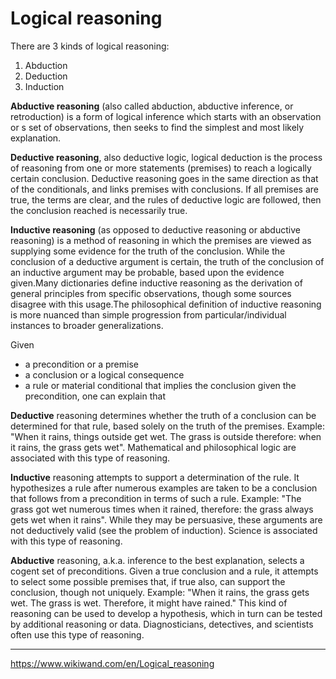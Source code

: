# Logical reasoning 

There are 3 kinds of logical reasoning:
1. Abduction
1. Deduction
1. Induction


__Abductive reasoning__ (also called abduction, abductive inference, or retroduction) is a form of logical inference which starts with an observation or s set of observations, then seeks to find the simplest and most likely explanation.

__Deductive reasoning__, also deductive logic, logical deduction is the process of reasoning from one or more statements (premises) to reach a logically certain conclusion. Deductive reasoning goes in the same direction as that of the conditionals, and links premises with conclusions. If all premises are true, the terms are clear, and the rules of deductive logic are followed, then the conclusion reached is necessarily true.

__Inductive reasoning__ (as opposed to deductive reasoning or abductive reasoning) is a method of reasoning in which the premises are viewed as supplying some evidence for the truth of the conclusion. While the conclusion of a deductive argument is certain, the truth of the conclusion of an inductive argument may be probable, based upon the evidence given.Many dictionaries define inductive reasoning as the derivation of general principles from specific observations, though some sources disagree with this usage.The philosophical definition of inductive reasoning is more nuanced than simple progression from particular/individual instances to broader generalizations.



Given
- a precondition or a premise
- a conclusion or a logical consequence
- a rule or material conditional that implies the conclusion given the precondition, one can explain that

__Deductive__ reasoning
  determines whether
  the truth of a conclusion
  can be determined for that rule, 
  based solely on the truth of the premises.
  Example: "When it rains, things outside get wet. The grass is outside therefore: when it rains, the grass gets wet".
  Mathematical and philosophical logic are associated with this type of reasoning.

__Inductive__ reasoning
  attempts to support a determination of the rule.
  It hypothesizes a rule after numerous examples are taken
  to be a conclusion that follows from a precondition in terms of such a rule. 
  Example: "The grass got wet numerous times when it rained, therefore: the grass always gets wet when it rains". While they may be persuasive, these arguments are not deductively valid (see the problem of induction).
  Science is associated with this type of reasoning.

__Abductive__ reasoning, a.k.a. inference 
  to the best explanation, 
  selects a cogent set of preconditions.
  Given a true conclusion and a rule, 
  it attempts to select some possible premises 
  that, if true also, can support the conclusion, 
  though not uniquely. 
  Example:
  "When it rains, the grass gets wet. 
  The grass is wet. 
  Therefore, it might have rained." 
  This kind of reasoning can be used to develop a hypothesis, 
  which in turn can be tested by additional reasoning or data. 
  Diagnosticians, detectives, and scientists often use this type of reasoning.


---

https://www.wikiwand.com/en/Logical_reasoning